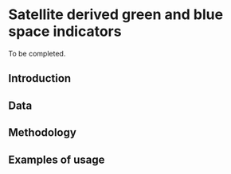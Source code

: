 # Satellite derived green and blue space indicators

To be completed. 

## Introduction

## Data

## Methodology

## Examples of usage

